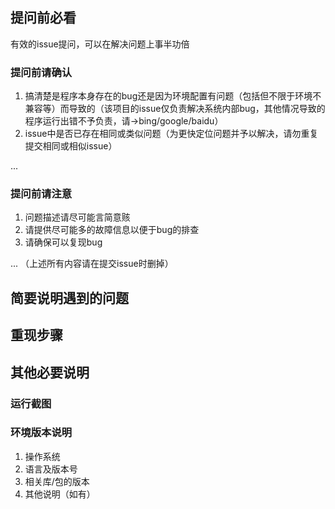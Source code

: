 ## 提问前必看
有效的issue提问，可以在解决问题上事半功倍
### 提问前请确认
1. 搞清楚是程序本身存在的bug还是因为环境配置有问题（包括但不限于环境不兼容等）而导致的（该项目的issue仅负责解决系统内部bug，其他情况导致的程序运行出错不予负责，请->bing/google/baidu）
2. issue中是否已存在相同或类似问题（为更快定位问题并予以解决，请勿重复提交相同或相似issue）

...

### 提问前请注意
1. 问题描述请尽可能言简意赅
2. 请提供尽可能多的故障信息以便于bug的排查
3. 请确保可以复现bug

...
（上述所有内容请在提交issue时删掉）

## 简要说明遇到的问题

## 重现步骤

## 其他必要说明
### 运行截图

### 环境版本说明
1. 操作系统
2. 语言及版本号
3. 相关库/包的版本
4. 其他说明（如有）